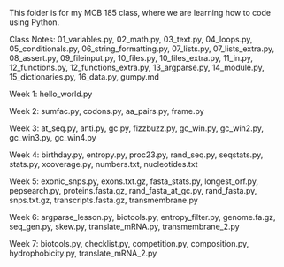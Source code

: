 This folder is for my MCB 185 class, where we are learning how to code using Python.

Class Notes: 01_variables.py, 02_math.py, 03_text.py, 04_loops.py, 05_conditionals.py, 06_string_formatting.py, 07_lists.py, 07_lists_extra.py, 08_assert.py, 09_fileinput.py, 10_files.py, 10_files_extra.py, 11_in.py, 12_functions.py, 12_functions_extra.py, 13_argparse.py, 14_module.py, 15_dictionaries.py, 16_data.py, gumpy.md

Week 1: hello_world.py

Week 2: sumfac.py, codons.py, aa_pairs.py, frame.py

Week 3: at_seq.py, anti.py, gc.py, fizzbuzz.py, gc_win.py, gc_win2.py, gc_win3.py, gc_win4.py

Week 4: birthday.py, entropy.py, proc23.py, rand_seq.py, seqstats.py, stats.py, xcoverage.py, numbers.txt, nucleotides.txt

Week 5: exonic_snps.py, exons.txt.gz, fasta_stats.py, longest_orf.py, pepsearch.py, proteins.fasta.gz, rand_fasta_at_gc.py, rand_fasta.py, snps.txt.gz, transcripts.fasta.gz, transmembrane.py

Week 6: argparse_lesson.py, biotools.py, entropy_filter.py, genome.fa.gz, seq_gen.py, skew.py, translate_mRNA.py, transmembrane_2.py

Week 7: biotools.py, checklist.py, competition.py, composition.py, hydrophobicity.py, translate_mRNA_2.py
